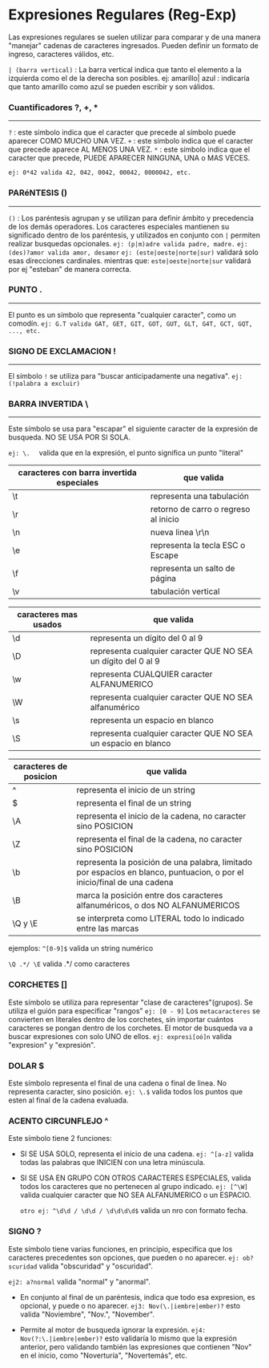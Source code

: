 # Expresiones Regulares (Reg-Exp)

Las expresiones regulares se suelen utilizar para comparar y de una manera "manejar" cadenas de caracteres ingresados. Pueden definir un formato de ingreso, caracteres válidos, etc.

`| (barra vertical)` : La barra vertical indica que tanto el elemento a la izquierda como el de la derecha son posibles. 
ej: amarillo| azul : indicaría que tanto amarillo como azul se pueden escribir y son válidos.

### Cuantificadores ?, +, *
---
`?` : este símbolo indica que el caracter que precede al símbolo puede aparecer COMO MUCHO UNA VEZ.
`+` : este símbolo indica que el caracter que precede aparece AL MENOS UNA VEZ.
`*` : este símbolo indica que el caracter que precede, PUEDE APARECER NINGUNA, UNA o MAS VECES.

```ej: 0*42 valida 42, 042, 0042, 00042, 0000042, etc.```

### PARéNTESIS ()
---
`()` : Los paréntesis agrupan y se utilizan para definir ámbito y precedencia de los demás operadores. Los caracteres especiales mantienen su significado dentro de los paréntesis, y utilizados en conjunto con `|` permiten realizar busquedas opcionales.
```ej: (p|m)adre valida padre, madre.```
```ej: (des)?amor valida amor, desamor```
`ej: (este|oeste|norte|sur)` validará solo esas direcciones cardinales. mientras que:
`este|oeste|norte|sur` validará por ej "esteban" de manera correcta.

### PUNTO .
---
El punto es un símbolo que representa "cualquier caracter", como un comodín.
```ej: G.T valida GAT, GET, GIT, GOT, GUT, GLT, G4T, GCT, GQT, ..., etc.```

### SIGNO DE EXCLAMACION !
---
El símbolo `!` se utiliza para "buscar anticipadamente una negativa".
```ej: (!palabra a excluir)```

### BARRA INVERTIDA \
---
Este símbolo se usa para "escapar" el siguiente caracter de la expresión de busqueda. NO SE USA POR SI SOLA.

```ej: \.  ``` valida que en la expresión, el punto significa un punto "literal"

|caracteres con barra invertida especiales| que valida|
|----|------|
| \t | representa una tabulación |
| \r | retorno de carro o regreso al inicio |
| \n | nueva linea \r\n |
| \e | representa la tecla ESC o Escape |
| \f | representa un salto de página |
| \v | tabulación vertical |

|caracteres mas usados| que valida|
|---|---|
| \d | representa un dígito del 0 al 9|
| \D | representa cualquier caracter QUE NO SEA un dígito del 0 al 9|
| \w | representa CUALQUIER caracter ALFANUMERICO |
| \W | representa cualquier caracter QUE NO SEA alfanumérico |
| \s | representa un espacio en blanco |
| \S | representa cualquier caracter QUE NO SEA un espacio en blanco   |

|caracteres de posicion| que valida |
|---|---|
|^ | representa el inicio de un string |
| $ | representa el final de un string |
| \A | representa el inicio de la cadena, no caracter sino POSICION|
| \Z | representa el final de la cadena, no caracter sino POSICION|
| \b | representa la posición de una palabra, limitado por espacios en blanco, puntuacion, o por el inicio/final de una cadena|
| \B | marca la posición entre dos caracteres alfanuméricos, o dos NO ALFANUMERICOS|
|\Q y \E| se interpreta como LITERAL todo lo indicado entre las marcas|

ejemplos:
`^[0-9]$` valida un string numérico

`\Q .*/ \E` valida .*/ como caracteres

### CORCHETES []

Este símbolo se utiliza para representar "clase de caracteres"(grupos).
Se utiliza el guión para especificar "rangos" `ej: [0 - 9]`
Los `metacaracteres` se convierten en literales dentro de los corchetes, sin importar cuántos caracteres se pongan dentro de los corchetes.
El motor de busqueda va a buscar expresiones con solo UNO de ellos.
`ej: expresi[oó]n` valida "expresion" y "expresión".

### DOLAR $
Este símbolo representa el final de una cadena o final de linea. No representa caracter, sino posición.
`ej: \.$` valida todos los puntos que esten al final de la cadena evaluada.

### ACENTO CIRCUNFLEJO ^
Este símbolo tiene 2 funciones:
* SI SE USA SOLO, representa el inicio de una cadena.
  `ej: ^[a-z]` valida todas las palabras que INICIEN con una letra minúscula.
* SI SE USA EN GRUPO CON OTROS CARACTERES ESPECIALES, valida todos los caracteres que no pertenecen al grupo indicado.
  `ej: [^\W]` valida cualquier caracter que NO SEA ALFANUMERICO o un ESPACIO.

  `otro ej: ^\d\d / \d\d / \d\d\d\d$` valida un nro con formato fecha.

### SIGNO ?
Este símbolo tiene varias funciones, en principio, especifica que los caracteres precedentes son opciones, que pueden o no aparecer.
`ej: ob?scuridad` valida "obscuridad" y "oscuridad".

`ej2: a?normal` valida "normal" y "anormal".

- En conjunto al final de un paréntesis, indica que todo esa expresion, es opcional, y puede o no aparecer.
  `ej3: Nov(\.|iembre|ember)?` esto valida "Noviembre", "Nov.", "November".

- Permite al motor de busqueda ignorar la expresión.
  `ej4: Nov(?:\.|iembre|ember)?` esto validaría lo mismo que la expresión anterior, pero validando también las expresiones que contienen "Nov" en el inicio, como "Noverturía", "Novertemás", etc.

  
